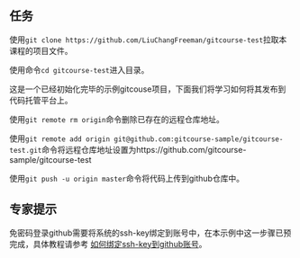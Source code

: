 
## 任务
使用`git clone https://github.com/LiuChangFreeman/gitcourse-test`拉取本课程的项目文件。

使用命令`cd gitcourse-test`进入目录。

这是一个已经初始化完毕的示例gitcouse项目，下面我们将学习如何将其发布到代码托管平台上。

使用` git remote rm origin `命令删除已存在的远程仓库地址。

使用` git remote add origin git@github.com:gitcourse-sample/gitcourse-test.git `命令将远程仓库地址设置为https://github.com/gitcourse-sample/gitcourse-test

使用` git push -u origin master `命令将代码上传到github仓库中。

## 专家提示
免密码登录github需要将系统的ssh-key绑定到账号中，在本示例中这一步骤已预完成，具体教程请参考 [如何绑定ssh-key到github账号](https://www.cnblogs.com/wx1993/p/6646973.html)。